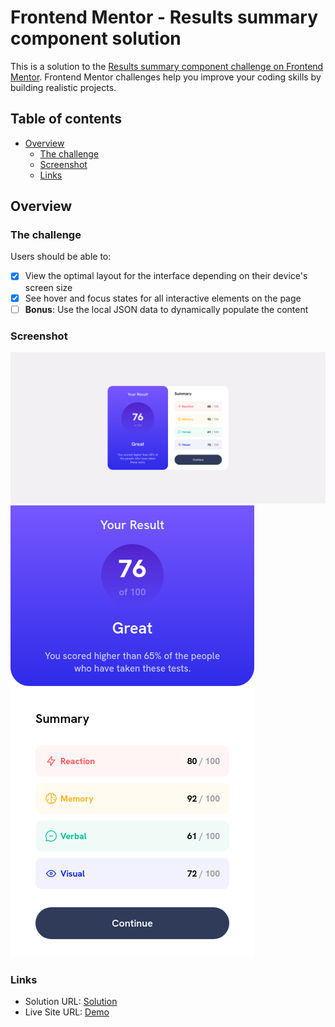 # Frontend Mentor - Results summary component solution

This is a solution to the [Results summary component challenge on Frontend Mentor](https://www.frontendmentor.io/challenges/results-summary-component-CE_K6s0maV). Frontend Mentor challenges help you improve your coding skills by building realistic projects. 

## Table of contents

- [Overview](#overview)
  - [The challenge](#the-challenge)
  - [Screenshot](#screenshot)
  - [Links](#links)

## Overview

### The challenge

Users should be able to:

- [x] View the optimal layout for the interface depending on their device's screen size
- [X] See hover and focus states for all interactive elements on the page
- [ ] **Bonus**: Use the local JSON data to dynamically populate the content

### Screenshot
![Desktop](./design/My-Desktop-Design.png)
![Mobile](./design/My-Mobile-Design.png)

### Links

- Solution URL: [Solution](#)
- Live Site URL: [Demo](https://tangobeee.github.io/frontendmentor/results-summary-component/index.html)